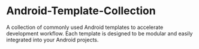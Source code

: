 # Android-Template-Collection
A collection of commonly used Android templates to accelerate development workflow. Each template is designed to be modular and easily integrated into your Android projects.
